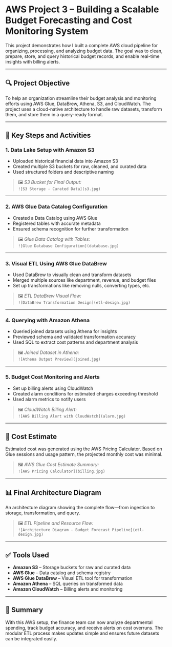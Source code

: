 # AWS Project 3 – Building a Scalable Budget Forecasting and Cost Monitoring System

This project demonstrates how I built a complete AWS cloud pipeline for organizing, processing, and analyzing budget data. The goal was to clean, prepare, store, and query historical budget records, and enable real-time insights with billing alerts.

---

## 🔍 Project Objective

To help an organization streamline their budget analysis and monitoring efforts using AWS Glue, DataBrew, Athena, S3, and CloudWatch. The project uses a cloud-native architecture to handle raw datasets, transform them, and store them in a query-ready format.

---

## 🧠 Key Steps and Activities

### 1. Data Lake Setup with Amazon S3

- Uploaded historical financial data into Amazon S3
- Created multiple S3 buckets for raw, cleaned, and curated data
- Used structured folders and descriptive naming

> 🖼️ *S3 Bucket for Final Output:*  
`![S3 Storage - Curated Data](s3.jpg)`

---

### 2. AWS Glue Data Catalog Configuration

- Created a Data Catalog using AWS Glue
- Registered tables with accurate metadata
- Ensured schema recognition for further transformation

> 🖼️ *Glue Data Catalog with Tables:*  
`![Glue Database Configuration](database.jpg)`

---

### 3. Visual ETL Using AWS Glue DataBrew

- Used DataBrew to visually clean and transform datasets
- Merged multiple sources like department, revenue, and budget files
- Set up transformations like removing nulls, converting types, etc.

> 🖼️ *ETL DataBrew Visual Flow:*  
`![DataBrew Transformation Design](etl-design.jpg)`

---

### 4. Querying with Amazon Athena

- Queried joined datasets using Athena for insights
- Previewed schema and validated transformation accuracy
- Used SQL to extract cost patterns and department analysis

> 🖼️ *Joined Dataset in Athena:*  
`![Athena Output Preview](joined.jpg)`

---

### 5. Budget Cost Monitoring and Alerts

- Set up billing alerts using CloudWatch
- Created alarm conditions for estimated charges exceeding threshold
- Used alarm metrics to notify users

> 🖼️ *CloudWatch Billing Alert:*  
`![AWS Billing Alert with CloudWatch](alarm.jpg)`

---

## 💸 Cost Estimate

Estimated cost was generated using the AWS Pricing Calculator. Based on Glue sessions and usage pattern, the projected monthly cost was minimal.

> 🖼️ *AWS Glue Cost Estimate Summary:*  
`![AWS Pricing Calculator](billing.jpg)`

---

## 📊 Final Architecture Diagram

An architecture diagram showing the complete flow—from ingestion to storage, transformation, and query.

> 🖼️ *ETL Pipeline and Resource Flow:*  
`![Architecture Diagram - Budget Forecast Pipeline](etl-design.jpg)`

---

## ✅ Tools Used

- **Amazon S3** – Storage buckets for raw and curated data
- **AWS Glue** – Data catalog and schema registry
- **AWS Glue DataBrew** – Visual ETL tool for transformation
- **Amazon Athena** – SQL queries on transformed data
- **Amazon CloudWatch** – Billing alerts and monitoring

---

## 🧾 Summary

With this AWS setup, the finance team can now analyze departmental spending, track budget accuracy, and receive alerts on cost overruns. The modular ETL process makes updates simple and ensures future datasets can be integrated easily.

